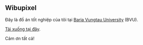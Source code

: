 ## Wibupixel
Đây là đồ án tốt nghiệp của tôi tại [Baria Vungtau University](https://bvu.edu.vn/) (BVU).

[Tải xuống tại đây](https://wibupixel.online/).

Cảm ơn tất cả!

